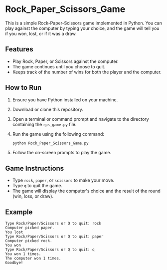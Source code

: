 # Rock_Paper_Scissors_Game

This is a simple Rock-Paper-Scissors game implemented in Python. You can play against the computer by typing your choice, and the game will tell you if you won, lost, or if it was a draw.

## Features

- Play Rock, Paper, or Scissors against the computer.
- The game continues until you choose to quit.
- Keeps track of the number of wins for both the player and the computer.

## How to Run

1. Ensure you have Python installed on your machine.
2. Download or clone this repository.
3. Open a terminal or command prompt and navigate to the directory containing the `rps_game.py` file.
4. Run the game using the following command:

    ```bash
    python Rock_Paper_Scissors_Game.py
    ```

5. Follow the on-screen prompts to play the game.

## Game Instructions

- Type `rock`, `paper`, or `scissors` to make your move.
- Type `q` to quit the game.
- The game will display the computer's choice and the result of the round (win, loss, or draw).

## Example

```text
Type Rock/Paper/Scissors or Q to quit: rock
Computer picked paper.
You lost
Type Rock/Paper/Scissors or Q to quit: paper
Computer picked rock.
You won
Type Rock/Paper/Scissors or Q to quit: q
You won 1 times.
The computer won 1 times.
Goodbye!
